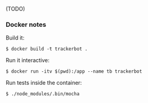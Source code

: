 (TODO)

### Docker notes

Build it:
```
$ docker build -t trackerbot . 
```
Run it interactive:
```
$ docker run -itv $(pwd):/app --name tb trackerbot
```
Run tests inside the container:
```
$ ./node_modules/.bin/mocha
```
